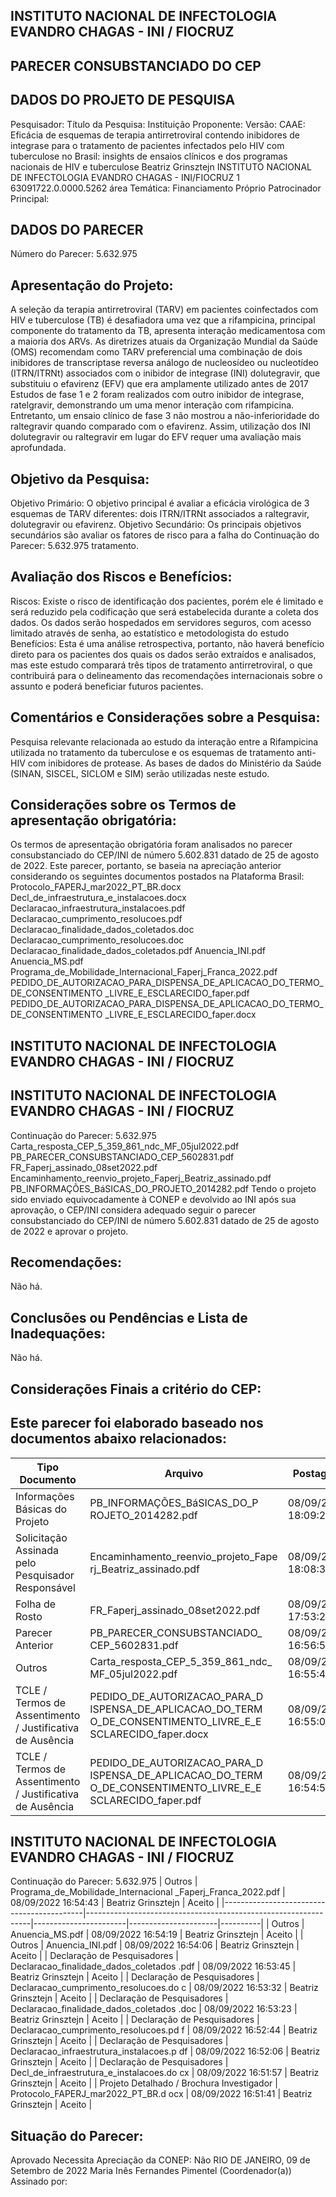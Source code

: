 
## INSTITUTO NACIONAL DE INFECTOLOGIA EVANDRO CHAGAS - INI / FIOCRUZ

## PARECER CONSUBSTANCIADO DO CEP

## DADOS DO PROJETO DE PESQUISA
Pesquisador:
Título da Pesquisa:
Instituição Proponente:
Versão:
CAAE:
Eficácia de esquemas de terapia antirretroviral contendo inibidores de integrase para o tratamento de pacientes
infectados pelo HIV com tuberculose no Brasil: insights de ensaios clínicos e dos programas nacionais de HIV e
tuberculose
Beatriz Grinsztejn
INSTITUTO NACIONAL DE INFECTOLOGIA EVANDRO CHAGAS - INI/FIOCRUZ
1
63091722.0.0000.5262
área Temática:
Financiamento Próprio
Patrocinador Principal:

## DADOS DO PARECER
Número do Parecer:
5.632.975

## Apresentação do Projeto:
A seleção da terapia antirretroviral (TARV) em pacientes coinfectados com HIV e tuberculose (TB) é desafiadora uma vez que a rifampicina, principal componente do tratamento da TB, apresenta interação medicamentosa com a maioria dos ARVs. As diretrizes atuais da Organização Mundial da Saúde (OMS) recomendam como TARV preferencial uma combinação de dois inibidores de transcriptase reversa análogo de nucleosídeo ou nucleotídeo (ITRN/ITRNt) associados com o inibidor de integrase (INI) dolutegravir, que substituiu o efavirenz (EFV) que era amplamente utilizado antes de 2017 Estudos de fase 1 e 2 foram realizados com outro inibidor de integrase, ratelgravir, demonstrando um uma menor interação com rifampicina. Entretanto, um ensaio clínico de fase 3 não mostrou a não-inferioridade do raltegravir quando comparado com o efavirenz. Assim, utilização dos INI dolutegravir ou raltegravir em lugar do EFV requer uma avaliação mais aprofundada.

## Objetivo da Pesquisa:
Objetivo Primário: O objetivo principal é avaliar a eficácia virológica de 3 esquemas de TARV diferentes: dois ITRN/ITRNt associados a raltegravir, dolutegravir ou efavirenz. Objetivo Secundário: Os principais objetivos secundários são avaliar os fatores de risco para a falha do
Continuação do Parecer: 5.632.975
tratamento.

## Avaliação dos Riscos e Benefícios:
Riscos: Existe o risco de identificação dos pacientes, porém ele é limitado e será reduzido pela codificação que será estabelecida durante a coleta dos dados. Os dados serão hospedados em servidores seguros, com acesso limitado através de senha, ao estatístico e metodologista do estudo
Benefícios: Esta é uma análise retrospectiva, portanto, não haverá benefício direto para os pacientes dos quais os dados serão extraídos e analisados, mas este estudo comparará três tipos de tratamento antirretroviral, o que contribuirá para o delineamento das recomendações internacionais sobre o assunto e poderá beneficiar futuros pacientes.

## Comentários e Considerações sobre a Pesquisa:
Pesquisa relevante relacionada ao estudo da interação entre a Rifampicina utilizada no tratamento da tuberculose e os esquemas de tratamento anti-HIV com inibidores de protease.  As bases de dados do Ministério da Saúde (SINAN, SISCEL, SICLOM e SIM) serão utilizadas neste estudo.

## Considerações sobre os Termos de apresentação obrigatória:
Os termos de apresentação obrigatória foram analisados no parecer consubstanciado do CEP/INI de número 5.602.831 datado de 25 de agosto de 2022. Este parecer, portanto, se baseia na apreciação anterior considerando os seguintes documentos postados na Plataforma Brasil:
Protocolo\_FAPERJ\_mar2022\_PT\_BR.docx
Decl\_de\_infraestrutura\_e\_instalacoes.docx
Declaracao\_infraestrutura\_instalacoes.pdf
Declaracao\_cumprimento\_resolucoes.pdf
Declaracao\_finalidade\_dados\_coletados.doc
Declaracao\_cumprimento\_resolucoes.doc
Declaracao\_finalidade\_dados\_coletados.pdf
Anuencia\_INI.pdf
Anuencia\_MS.pdf
Programa\_de\_Mobilidade\_Internacional\_Faperj\_Franca\_2022.pdf
PEDIDO\_DE\_AUTORIZACAO\_PARA\_DISPENSA\_DE\_APLICACAO\_DO\_TERMO\_DE\_CONSENTIMENTO \_LIVRE\_E\_ESCLARECIDO\_faper.pdf
PEDIDO\_DE\_AUTORIZACAO\_PARA\_DISPENSA\_DE\_APLICACAO\_DO\_TERMO\_DE\_CONSENTIMENTO \_LIVRE\_E\_ESCLARECIDO\_faper.docx

## INSTITUTO NACIONAL DE INFECTOLOGIA EVANDRO CHAGAS - INI / FIOCRUZ

## INSTITUTO NACIONAL DE INFECTOLOGIA EVANDRO CHAGAS - INI / FIOCRUZ
Continuação do Parecer: 5.632.975
Carta\_resposta\_CEP\_5\_359\_861\_ndc\_MF\_05jul2022.pdf
PB\_PARECER\_CONSUBSTANCIADO\_CEP\_5602831.pdf
FR\_Faperj\_assinado\_08set2022.pdf
Encaminhamento\_reenvio\_projeto\_Faperj\_Beatriz\_assinado.pdf
PB\_INFORMAÇÕES\_BáSICAS\_DO\_PROJETO\_2014282.pdf
Tendo o projeto sido enviado equivocadamente à CONEP e devolvido ao INI após sua aprovação, o CEP/INI considera adequado seguir o parecer consubstanciado do CEP/INI de número 5.602.831 datado de 25 de agosto de 2022 e aprovar o projeto.

## Recomendações:
Não há.

## Conclusões ou Pendências e Lista de Inadequações:
Não há.

## Considerações Finais a critério do CEP:

## Este parecer foi elaborado baseado nos documentos abaixo relacionados:
| Tipo Documento                                            | Arquivo                                                                                                      | Postagem            | Autor              | Situação   |
|-----------------------------------------------------------|--------------------------------------------------------------------------------------------------------------|---------------------|--------------------|------------|
| Informações Básicas do Projeto                            | PB_INFORMAÇÕES_BáSICAS_DO_P ROJETO_2014282.pdf                                                               | 08/09/2022 18:09:21 |                    | Aceito     |
| Solicitação Assinada pelo Pesquisador Responsável         | Encaminhamento_reenvio_projeto_Fape rj_Beatriz_assinado.pdf                                                  | 08/09/2022 18:08:34 | Beatriz Grinsztejn | Aceito     |
| Folha de Rosto                                            | FR_Faperj_assinado_08set2022.pdf                                                                             | 08/09/2022 17:53:23 | Beatriz Grinsztejn | Aceito     |
| Parecer Anterior                                          | PB_PARECER_CONSUBSTANCIADO_ CEP_5602831.pdf                                                                  | 08/09/2022 16:56:56 | Beatriz Grinsztejn | Aceito     |
| Outros                                                    | Carta_resposta_CEP_5_359_861_ndc_ MF_05jul2022.pdf                                                           | 08/09/2022 16:55:47 | Beatriz Grinsztejn | Aceito     |
| TCLE / Termos de Assentimento / Justificativa de Ausência | PEDIDO_DE_AUTORIZACAO_PARA_D ISPENSA_DE_APLICACAO_DO_TERM O_DE_CONSENTIMENTO_LIVRE_E_E SCLARECIDO_faper.docx | 08/09/2022 16:55:00 | Beatriz Grinsztejn | Aceito     |
| TCLE / Termos de Assentimento / Justificativa de Ausência | PEDIDO_DE_AUTORIZACAO_PARA_D ISPENSA_DE_APLICACAO_DO_TERM O_DE_CONSENTIMENTO_LIVRE_E_E SCLARECIDO_faper.pdf  | 08/09/2022 16:54:53 | Beatriz Grinsztejn | Aceito     |

## INSTITUTO NACIONAL DE INFECTOLOGIA EVANDRO CHAGAS - INI / FIOCRUZ

Continuação do Parecer: 5.632.975
| Outros                                    | Programa_de_Mobilidade_Internacional _Faperj_Franca_2022.pdf   | 08/09/2022 16:54:43   | Beatriz Grinsztejn   | Aceito   |
|-------------------------------------------|----------------------------------------------------------------|-----------------------|----------------------|----------|
| Outros                                    | Anuencia_MS.pdf                                                | 08/09/2022 16:54:19   | Beatriz Grinsztejn   | Aceito   |
| Outros                                    | Anuencia_INI.pdf                                               | 08/09/2022 16:54:06   | Beatriz Grinsztejn   | Aceito   |
| Declaração de Pesquisadores               | Declaracao_finalidade_dados_coletados .pdf                     | 08/09/2022 16:53:45   | Beatriz Grinsztejn   | Aceito   |
| Declaração de Pesquisadores               | Declaracao_cumprimento_resolucoes.do c                         | 08/09/2022 16:53:32   | Beatriz Grinsztejn   | Aceito   |
| Declaração de Pesquisadores               | Declaracao_finalidade_dados_coletados .doc                     | 08/09/2022 16:53:23   | Beatriz Grinsztejn   | Aceito   |
| Declaração de Pesquisadores               | Declaracao_cumprimento_resolucoes.pd f                         | 08/09/2022 16:52:44   | Beatriz Grinsztejn   | Aceito   |
| Declaração de Pesquisadores               | Declaracao_infraestrutura_instalacoes.p df                     | 08/09/2022 16:52:06   | Beatriz Grinsztejn   | Aceito   |
| Declaração de Pesquisadores               | Decl_de_infraestrutura_e_instalacoes.do cx                     | 08/09/2022 16:51:57   | Beatriz Grinsztejn   | Aceito   |
| Projeto Detalhado / Brochura Investigador | Protocolo_FAPERJ_mar2022_PT_BR.d ocx                           | 08/09/2022 16:51:41   | Beatriz Grinsztejn   | Aceito   |

## Situação do Parecer:
Aprovado
Necessita Apreciação da CONEP:
Não
RIO DE JANEIRO, 09 de Setembro de 2022
Maria Inês Fernandes Pimentel (Coordenador(a)) Assinado por:
